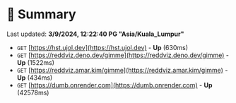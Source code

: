 # 📖 Summary
Last updated: **3/9/2024, 12:22:40 PG "Asia/Kuala_Lumpur"**

- `GET` [https://hst.ujol.dev](https://hst.ujol.dev) - **Up** (630ms)
- `GET` [https://reddviz.deno.dev/gimme](https://reddviz.deno.dev/gimme) - **Up** (1522ms)
- `GET` [https://reddviz.amar.kim/gimme](https://reddviz.amar.kim/gimme) - **Up** (434ms)
- `GET` [https://dumb.onrender.com](https://dumb.onrender.com) - **Up** (42578ms)
